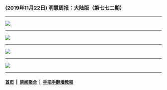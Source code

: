### (2019年11月22日) 明慧周报：大陆版（第七七二期） 

---

<img src="http://qikan.minghui.org/mhqkpage/qikanimage/2019/11/22/mhzb_772_pdf-online1.png"/><hr/>
<img src="http://qikan.minghui.org/mhqkpage/qikanimage/2019/11/22/mhzb_772_pdf-online2.png"/><hr/>
<img src="http://qikan.minghui.org/mhqkpage/qikanimage/2019/11/22/mhzb_772_pdf-online3.png"/><hr/>
<img src="http://qikan.minghui.org/mhqkpage/qikanimage/2019/11/22/mhzb_772_pdf-online4.png"/><hr/>


#### [首页](../../../..) &nbsp;|&nbsp; [禁闻聚合](https://github.com/gfw-breaker/banned-news) &nbsp;|&nbsp; [手把手翻墙教程](https://github.com/gfw-breaker/guides) 